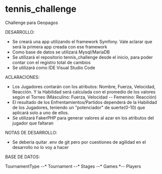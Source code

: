 # tennis_challenge
Challenge para Geopagos

DESARROLLO:

* Se creará una app utilizando el framework Symfony. Vale aclarar que será la primera app creada con ese framework
* Como base de datos se utilizará Mysql/MariaDB
* Se utilizará el repositorio tennis_challenge desde el inicio, para poder contar con el registro total de cambios
* Se utilizará como IDE Visual Studio Code

ACLARACIONES:

* Los Jugadores contarán con los atributos: Nombre, Fuerza, Velocidad, Reacción. Y la Habilidad será calculada con el promedio de los valores según el Torneo (Másculino: Fuerza, Velocidad -- Femenino: Reacción)
* El resultado de los Enfrentamientos/Partidos dependerá de la Habilidad de los Jugadores, teniendo un "potenciador" de suerte(0-10) que aplicará solo a uno de ellos.
* Se utilizará FakerPHP para generar valores al azar en los atributos del jugador que faltaran

NOTAS DE DESARROLLO:

* Se debería quitar .env de git pero por cuestiones de agilidad en el desarrollo no lo voy a hacer

BASE DE DATOS:

TournamentType --* Tournament --* Stages --* Games *-- Players
